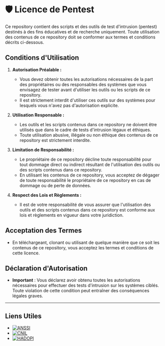 
# 🛡️ Licence de Pentest

Ce repository contient des scripts et des outils de test d'intrusion (pentest) destinés à des fins éducatives et de recherche uniquement. Toute utilisation des contenus de ce repository doit se conformer aux termes et conditions décrits ci-dessous.

## Conditions d'Utilisation

1. **Autorisation Préalable :**
   - Vous devez obtenir toutes les autorisations nécessaires de la part des propriétaires ou des responsables des systèmes que vous envisagez de tester avant d'utiliser les outils ou les scripts de ce repository.
   - Il est strictement interdit d'utiliser ces outils sur des systèmes pour lesquels vous n'avez pas d'autorisation explicite.

2. **Utilisation Responsable :**
   - Les outils et les scripts contenus dans ce repository ne doivent être utilisés que dans le cadre de tests d'intrusion légaux et éthiques.
   - Toute utilisation abusive, illégale ou non éthique des contenus de ce repository est strictement interdite.

3. **Limitation de Responsabilité :**
   - Le propriétaire de ce repository décline toute responsabilité pour tout dommage direct ou indirect résultant de l'utilisation des outils ou des scripts contenus dans ce repository.
   - En utilisant les contenus de ce repository, vous acceptez de dégager de toute responsabilité le propriétaire de ce repository en cas de dommage ou de perte de données.

4. **Respect des Lois et Règlements :**
   - Il est de votre responsabilité de vous assurer que l'utilisation des outils et des scripts contenus dans ce repository est conforme aux lois et règlements en vigueur dans votre juridiction.

## Acceptation des Termes

- En téléchargeant, clonant ou utilisant de quelque manière que ce soit les contenus de ce repository, vous acceptez les termes et conditions de cette licence.

## Déclaration d'Autorisation

- **Important** : Vous déclarez avoir obtenu toutes les autorisations nécessaires pour effectuer des tests d'intrusion sur les systèmes ciblés. Toute violation de cette condition peut entraîner des conséquences légales graves.

---

## Liens Utiles

- [![ANSSI](https://img.shields.io/badge/ANSSI-0A64A4?style=flat-square&logo=gov)](https://www.ssi.gouv.fr/)
- [![CNIL](https://img.shields.io/badge/CNIL-0078D4?style=flat-square&logo=gov)](https://www.cnil.fr/)
- [![HADOPI](https://img.shields.io/badge/HADOPI-FF0000?style=flat-square&logo=gov)](https://www.hadopi.fr/)
